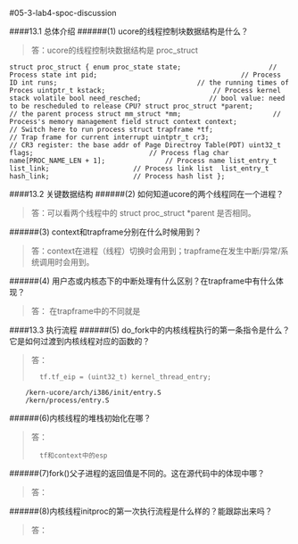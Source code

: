 #05-3-lab4-spoc-discussion

####13.1 总体介绍
######(1) ucore的线程控制块数据结构是什么？
>答：ucore的线程控制块数据结构是 proc_struct 
>
``
	struct proc_struct {
	    enum proc_state state;                      // Process state
	    int pid;                                    // Process ID
	    int runs;                                   // the running times of Proces
	    uintptr_t kstack;                           // Process kernel stack
	    volatile bool need_resched;                 // bool value: need to be rescheduled to release CPU?
	    struct proc_struct *parent;                 // the parent process
	    struct mm_struct *mm;                       // Process's memory management field
	    struct context context;                     // Switch here to run process
	    struct trapframe *tf;                       // Trap frame for current interrupt
	    uintptr_t cr3;                              // CR3 register: the base addr of Page Directroy Table(PDT)
	    uint32_t flags;                             // Process flag
	    char name[PROC_NAME_LEN + 1];               // Process name
	    list_entry_t list_link;                     // Process link list 
	    list_entry_t hash_link;                     // Process hash list
	};
``

####13.2 关键数据结构
######(2) 如何知道ucore的两个线程同在一个进程？
>答：可以看两个线程中的 struct proc_struct *parent 是否相同。

######(3) context和trapframe分别在什么时候用到？
>答：context在进程（线程）切换时会用到；trapframe在发生中断/异常/系统调用时会用到。

######(4) 用户态或内核态下的中断处理有什么区别？在trapframe中有什么体现？
>答：
	在trapframe中的不同就是

####13.3 执行流程
######(5) do_fork中的内核线程执行的第一条指令是什么？它是如何过渡到内核线程对应的函数的？
>答：
>
>		tf.tf_eip = (uint32_t) kernel_thread_entry;
		/kern-ucore/arch/i386/init/entry.S
		/kern/process/entry.S

######(6)内核线程的堆栈初始化在哪？
>答：
>
>		tf和context中的esp

######(7)fork()父子进程的返回值是不同的。这在源代码中的体现中哪？
>答：


######(8)内核线程initproc的第一次执行流程是什么样的？能跟踪出来吗？
>答：

